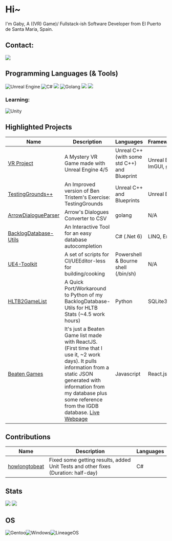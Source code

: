 # Hi~
I'm Gaby, A ((VR) Game)/ Fullstack-ish Software Developer from El Puerto de Santa Maria, Spain.

## Contact:
[![](https://img.shields.io/badge/LinkedIn-0077B5?style=for-the-badge&logo=linkedin&logoColor=white)](https://linkedin.com/in/gabuscuv)

## Programming Languages (& Tools)
![Unreal Engine](https://img.shields.io/badge/-Unreal%20Engine-313131?style=for-the-badge&logo=unreal-engine&logoColor=white) ![C#](https://img.shields.io/badge/C%23-239120?style=for-the-badge&logo=c-sharp&logoColor=white) ![](https://img.shields.io/badge/C%2B%2B-00599C?style=for-the-badge&logo=c%2B%2B&logoColor=white) ![Golang](https://img.shields.io/badge/Go-00ADD8?style=for-the-badge&logo=go&logoColor=white) ![](https://img.shields.io/badge/Node.js-339933?style=for-the-badge&logo=nodedotjs&logoColor=white) ![](https://img.shields.io/badge/JavaScript-323330?style=for-the-badge&logo=javascript&logoColor=F7DF1E)

### Learning: 
![Unity](https://img.shields.io/badge/Unity-100000?style=for-the-badge&logo=unity&logoColor=white)

## Highlighted Projects
|Name | Description | Languages | Framework/Engine/Libs |
|------|-------|------| ----- |
| [VR Project](https://github.com/gabuscuv/VRProjectLiteForRecruiter-HR) | A Mystery VR Game made with Unreal Engine 4/5 | Unreal C++ (with some std C++) and Blueprint | Unreal Engine, FMOD, ImGUI, [etc...](https://github.com/gabuscuv/VRProjectLiteForRecruiter-HR#libraries-tools)|
| [TestingGrounds++](https://github.com/gabuscuv/TestingGrounds-Public) | An Improved version of Ben Tristem's Exercise: TestingGrounds  | Unreal C++ and Blueprints | Unreal Engine |
| [ArrowDialogueParser](https://github.com/gabuscuv/ArrowDialogueParser)| Arrow's Dialogues Converter to CSV | golang | N/A |
| [BacklogDatabase-Utils](https://github.com/gabuscuv/BacklogDatabase-Utils)| An Interactive Tool for an easy database autocompletion | C# (.Net 6) | LINQ, EntityFramework |
| [UE4-Toolkit](https://github.com/gabuscuv/UE4-Toolkit-Public) | A set of scripts for CI/UEEditor-less for building/cooking | Powershell & Bourne shell (/bin/sh) | N/A |
| [HLTB2GameList](https://github.com/gabuscuv/HLTB2GameList) | A Quick Port/Workaround to Python of my BacklogDatabase-Utils for HLTB Stats (~4.5 work hours) | Python | SQLite3 |
| [Beaten Games](https://github.com/gabuscuv/BeatenGames-Source) |  It's just a Beaten Game list made with ReactJS. (First time that I use it, ~2 work days). It pulls information from a static JSON generated with information from my database plus some reference from the IGDB database. [Live Webpage](https://cutt.ly/x81PC7S) | Javascript |  React.js |


## Contributions
|Name | Description | Languages |
|------|-------|------|
|[howlongtobeat](https://github.com/jameslieu/howlongtobeat/pull/3#issue-1361222844 ) | Fixed some getting results, added Unit Tests and other fixes (Duration: half-day) | C# |

## Stats
![](https://github-profile-trophy.vercel.app/?username=gabuscuv)
![](https://github-readme-stats.vercel.app/api/top-langs/?username=gabuscuv)

## OS
![Gentoo](https://img.shields.io/badge/Gentoo-54487A?style=for-the-badge&logo=gentoo&logoColor=white)![Windows](https://img.shields.io/badge/Windows-0078D6?style=for-the-badge&logo=windows&logoColor=white)![LineageOS](https://img.shields.io/badge/lineageos-167C80?style=for-the-badge&logo=lineageos&logoColor=white)
